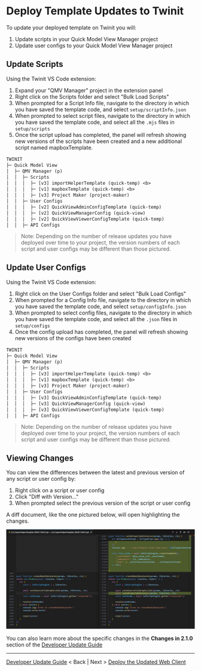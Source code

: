 # Deploy Template Updates to Twinit

To update your deployed template on Twinit you will:

1. Update scripts in your Quick Model View Manager project
2. Update user configs to your Quick Model View Manager project

## Update Scripts

Using the Twinit VS Code extension:

1. Expand your "QMV Manager" project in the extension panel
2. Right click on the Scripts folder and select "Bulk Load Scripts"
3. When prompted for a Script Info file, navigate to the directory in which you have saved the template code, and select ```setup/scriptInfo.json```
4. When prompted to select script files, navigate to the directory in which you have saved the template code, and select all the ```.mjs``` files in ```setup/scripts```
5. Once the script upload has completed, the panel will refresh showing new versions of the scripts have been created and a new additional script named mapboxTemplate.

```
TWINIT
├─ Quick Model View
│  ├─ QMV Manager (p)
│  │  ├─ Scripts
│  │  │  ├─ [v3] importHelperTemplate (quick-temp) <b>
│  │  │  ├─ [v1] mapboxTemplate (quick-temp) <b>
│  │  │  ├─ [v3] Project Maker (project-maker)
│  │  ├─ User Configs
│  │  │  ├─ [v2] QuickViewAdminConfigTemplate (quick-temp)
│  │  │  ├─ [v2] QuickViewManagerConfig (quick-view)
│  │  │  ├─ [v2] QuickViewViewerConfigTemplate (quick-temp)
│  │  ├─ API Configs
```

> Note: Depending on the number of release updates you have deployed over time to your project, the version numbers of each script and user configs may be different than those pictured.

## Update User Configs

Using the Twinit VS Code extension:

1. Right click on the User Configs folder and select "Bulk Load Configs"
2. When prompted for a Config Info file, navigate to the directory in which you have saved the template code, and select ```setup/configInfo.json```
3. When prompted to select config files, navigate to the directory in which you have saved the template code, and select all the ```.json``` files in ```setup/configs```
4. Once the config upload has completed, the panel will refresh showing new versions of the configs have been created

```
TWINIT
├─ Quick Model View
│  ├─ QMV Manager (p)
│  │  ├─ Scripts
│  │  │  ├─ [v3] importHelperTemplate (quick-temp) <b>
│  │  │  ├─ [v1] mapboxTemplate (quick-temp) <b>
│  │  │  ├─ [v3] Project Maker (project-maker)
│  │  ├─ User Configs
│  │  │  ├─ [v3] QuickViewAdminConfigTemplate (quick-temp)
│  │  │  ├─ [v3] QuickViewManagerConfig (quick-view)
│  │  │  ├─ [v3] QuickViewViewerConfigTemplate (quick-temp)
│  │  ├─ API Configs
```

> Note: Depending on the number of release updates you have deployed over time to your project, the version numbers of each script and user configs may be different than those pictured.

## Viewing Changes

You can view the differences between the latest and previous version of any script or user config by:

1. Right click on a script or user config
2. Click "Diff with Version..."
3. When prompted select the previous version of the script or user config

A diff document, like the one pictured below, will open highlighting the changes.

![updated diff](../../img/update_diff_example.jpg)

You can also learn more about the specific changes in the **Changes in 2.1.0** section of the [Developer Update Guide](./README.md)

---
[Developer Update Guide](./README.md) < Back | Next > [Deploy the Updated Web Client](./updateWebclient.md)